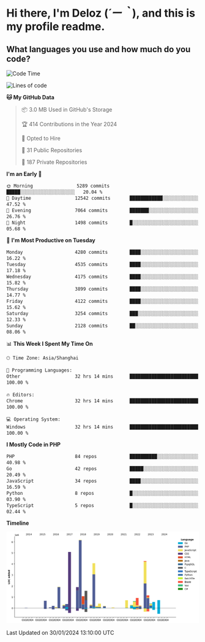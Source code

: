 # **Hi there, I'm Deloz (*´ー｀*), and this is my profile readme.**

## **What languages you use and how much do you code?**

<!--START_SECTION:waka-->
![Code Time](http://img.shields.io/badge/Code%20Time-3%2C264%20hrs%2039%20mins-blue)

![Lines of code](https://img.shields.io/badge/From%20Hello%20World%20I%27ve%20Written-34.2%20million%20lines%20of%20code-blue)

**🐱 My GitHub Data** 

> 📦 3.0 MB Used in GitHub's Storage 
 > 
> 🏆 414 Contributions in the Year 2024
 > 
> 💼 Opted to Hire
 > 
> 📜 31 Public Repositories 
 > 
> 🔑 187 Private Repositories 
 > 
**I'm an Early 🐤** 

```text
🌞 Morning                5289 commits        █████░░░░░░░░░░░░░░░░░░░░   20.04 % 
🌆 Daytime                12542 commits       ████████████░░░░░░░░░░░░░   47.52 % 
🌃 Evening                7064 commits        ███████░░░░░░░░░░░░░░░░░░   26.76 % 
🌙 Night                  1498 commits        █░░░░░░░░░░░░░░░░░░░░░░░░   05.68 % 
```
📅 **I'm Most Productive on Tuesday** 

```text
Monday                   4280 commits        ████░░░░░░░░░░░░░░░░░░░░░   16.22 % 
Tuesday                  4535 commits        ████░░░░░░░░░░░░░░░░░░░░░   17.18 % 
Wednesday                4175 commits        ████░░░░░░░░░░░░░░░░░░░░░   15.82 % 
Thursday                 3899 commits        ████░░░░░░░░░░░░░░░░░░░░░   14.77 % 
Friday                   4122 commits        ████░░░░░░░░░░░░░░░░░░░░░   15.62 % 
Saturday                 3254 commits        ███░░░░░░░░░░░░░░░░░░░░░░   12.33 % 
Sunday                   2128 commits        ██░░░░░░░░░░░░░░░░░░░░░░░   08.06 % 
```


📊 **This Week I Spent My Time On** 

```text
🕑︎ Time Zone: Asia/Shanghai

💬 Programming Languages: 
Other                    32 hrs 14 mins      █████████████████████████   100.00 % 

🔥 Editors: 
Chrome                   32 hrs 14 mins      █████████████████████████   100.00 % 

💻 Operating System: 
Windows                  32 hrs 14 mins      █████████████████████████   100.00 % 
```

**I Mostly Code in PHP** 

```text
PHP                      84 repos            ██████████░░░░░░░░░░░░░░░   40.98 % 
Go                       42 repos            █████░░░░░░░░░░░░░░░░░░░░   20.49 % 
JavaScript               34 repos            ████░░░░░░░░░░░░░░░░░░░░░   16.59 % 
Python                   8 repos             █░░░░░░░░░░░░░░░░░░░░░░░░   03.90 % 
TypeScript               5 repos             █░░░░░░░░░░░░░░░░░░░░░░░░   02.44 % 
```



**Timeline**

![Lines of Code chart](https://raw.githubusercontent.com/deloz/deloz/main/assets/bar_graph.png)


 Last Updated on 30/01/2024 13:10:00 UTC
<!--END_SECTION:waka-->
